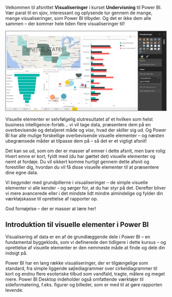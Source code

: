 Velkommen til afsnittet **Visualiseringer** i kurset **Undervisning** til Power BI. Vær parat til en sjov, interessant og oplysende tur gennem de mange, mange visualiseringer, som Power BI tilbyder. Og det er ikke dem alle sammen – der kommer hele tiden flere visualiseringer til!

![](media/3-1-intro-visualizations/3-1_1.png)

Visuelle elementer er selvfølgelig slutresultatet af et hvilken som helst business intelligence-forløb... vi vil tage data, præsentere dem på en overbevisende og detaljeret måde og *vise*, hvad der skiller sig ud. Og Power BI har alle mulige forskellige overbevisende visuelle elementer – og næsten ubegrænsede måder at tilpasse dem på – så det er et vigtigt afsnit!

Det kan se ud, som om der er masser af emner i dette afsnit, men bare rolig: Hvert emne er kort, fyldt med (du har gættet det) visuelle elementer og nemt at fordøje. Du vil sikkert komme hurtigt gennem dette afsnit og forestiller dig, hvordan du vil få disse visuelle elementer til at præsentere dine egne data.

Vi begynder med grundpillerne i visualiseringer – de simple visuelle elementer vi alle kender - og sørger for, at du har styr på det. Derefter bliver vi mere avancerede eller i det mindste lidt mindre almindelige og fylder din værktøjskasse til oprettelse af rapporter op.

God fornøjelse – der er masser at lære her!

## <a name="introduction-to-visuals-in-power-bi"></a>Introduktion til visuelle elementer i Power BI
Visualisering af data er en af de grundlæggende dele i Power BI – en fundamental byggeklods, som vi definerede den tidligere i dette kursus – og oprettelse af visuelle elementer er den nemmeste måde at finde og dele din indsigt på.

Power BI har en lang række visualiseringer, der er tilgængelige som standard, fra simple liggende søjlediagrammer over cirkeldiagrammer til kort og endnu flere esoteriske tilbud som vandfald, tragte, målere og meget mere. Power BI Desktop indeholder også omfattende værktøjer til sideformatering, f.eks. figurer og billeder, som er med til at gøre rapporten levende.

